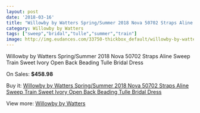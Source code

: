 ```yaml
---
layout: post
date: '2018-03-16'
title: "Willowby by Watters Spring/Summer 2018 Nova 50702 Straps Aline Sweep Train Sweet Ivory Open Back Beading Tulle Bridal Dress"
category: Willowby by Watters
tags: ["sweep","bridal","tulle","summer","train"]
image: http://img.eudances.com/33750-thickbox_default/willowby-by-watters-spring-summer-2018-nova-50702-straps-aline-sweep-train-sweet-ivory-open-back-beading-tulle-bridal-dress.jpg
---
```

Willowby by Watters Spring/Summer 2018 Nova 50702 Straps Aline Sweep Train Sweet Ivory Open Back Beading Tulle Bridal Dress

On Sales: **$458.98**
<a href="https://www.eudances.com/en/willowby-by-watters/10287-willowby-by-watters-spring-summer-2018-nova-50702-straps-aline-sweep-train-sweet-ivory-open-back-beading-tulle-bridal-dress.html"><amp-img layout="responsive" width="600" height="600" src="//img.eudances.com/33750-thickbox_default/willowby-by-watters-spring-summer-2018-nova-50702-straps-aline-sweep-train-sweet-ivory-open-back-beading-tulle-bridal-dress.jpg" alt="Willowby by Watters Spring/Summer 2018 Nova 50702 Straps Aline Sweep Train Sweet Ivory Open Back Beading Tulle Bridal Dress 0" /></a>
<a href="https://www.eudances.com/en/willowby-by-watters/10287-willowby-by-watters-spring-summer-2018-nova-50702-straps-aline-sweep-train-sweet-ivory-open-back-beading-tulle-bridal-dress.html"><amp-img layout="responsive" width="600" height="600" src="//img.eudances.com/33756-thickbox_default/willowby-by-watters-spring-summer-2018-nova-50702-straps-aline-sweep-train-sweet-ivory-open-back-beading-tulle-bridal-dress.jpg" alt="Willowby by Watters Spring/Summer 2018 Nova 50702 Straps Aline Sweep Train Sweet Ivory Open Back Beading Tulle Bridal Dress 1" /></a>
<a href="https://www.eudances.com/en/willowby-by-watters/10287-willowby-by-watters-spring-summer-2018-nova-50702-straps-aline-sweep-train-sweet-ivory-open-back-beading-tulle-bridal-dress.html"><amp-img layout="responsive" width="600" height="600" src="//img.eudances.com/33755-thickbox_default/willowby-by-watters-spring-summer-2018-nova-50702-straps-aline-sweep-train-sweet-ivory-open-back-beading-tulle-bridal-dress.jpg" alt="Willowby by Watters Spring/Summer 2018 Nova 50702 Straps Aline Sweep Train Sweet Ivory Open Back Beading Tulle Bridal Dress 2" /></a>
<a href="https://www.eudances.com/en/willowby-by-watters/10287-willowby-by-watters-spring-summer-2018-nova-50702-straps-aline-sweep-train-sweet-ivory-open-back-beading-tulle-bridal-dress.html"><amp-img layout="responsive" width="600" height="600" src="//img.eudances.com/33754-thickbox_default/willowby-by-watters-spring-summer-2018-nova-50702-straps-aline-sweep-train-sweet-ivory-open-back-beading-tulle-bridal-dress.jpg" alt="Willowby by Watters Spring/Summer 2018 Nova 50702 Straps Aline Sweep Train Sweet Ivory Open Back Beading Tulle Bridal Dress 3" /></a>
<a href="https://www.eudances.com/en/willowby-by-watters/10287-willowby-by-watters-spring-summer-2018-nova-50702-straps-aline-sweep-train-sweet-ivory-open-back-beading-tulle-bridal-dress.html"><amp-img layout="responsive" width="600" height="600" src="//img.eudances.com/33753-thickbox_default/willowby-by-watters-spring-summer-2018-nova-50702-straps-aline-sweep-train-sweet-ivory-open-back-beading-tulle-bridal-dress.jpg" alt="Willowby by Watters Spring/Summer 2018 Nova 50702 Straps Aline Sweep Train Sweet Ivory Open Back Beading Tulle Bridal Dress 4" /></a>
<a href="https://www.eudances.com/en/willowby-by-watters/10287-willowby-by-watters-spring-summer-2018-nova-50702-straps-aline-sweep-train-sweet-ivory-open-back-beading-tulle-bridal-dress.html"><amp-img layout="responsive" width="600" height="600" src="//img.eudances.com/33752-thickbox_default/willowby-by-watters-spring-summer-2018-nova-50702-straps-aline-sweep-train-sweet-ivory-open-back-beading-tulle-bridal-dress.jpg" alt="Willowby by Watters Spring/Summer 2018 Nova 50702 Straps Aline Sweep Train Sweet Ivory Open Back Beading Tulle Bridal Dress 5" /></a>
<a href="https://www.eudances.com/en/willowby-by-watters/10287-willowby-by-watters-spring-summer-2018-nova-50702-straps-aline-sweep-train-sweet-ivory-open-back-beading-tulle-bridal-dress.html"><amp-img layout="responsive" width="600" height="600" src="//img.eudances.com/33751-thickbox_default/willowby-by-watters-spring-summer-2018-nova-50702-straps-aline-sweep-train-sweet-ivory-open-back-beading-tulle-bridal-dress.jpg" alt="Willowby by Watters Spring/Summer 2018 Nova 50702 Straps Aline Sweep Train Sweet Ivory Open Back Beading Tulle Bridal Dress 6" /></a>

Buy it: [Willowby by Watters Spring/Summer 2018 Nova 50702 Straps Aline Sweep Train Sweet Ivory Open Back Beading Tulle Bridal Dress](https://www.eudances.com/en/willowby-by-watters/10287-willowby-by-watters-spring-summer-2018-nova-50702-straps-aline-sweep-train-sweet-ivory-open-back-beading-tulle-bridal-dress.html "Willowby by Watters Spring/Summer 2018 Nova 50702 Straps Aline Sweep Train Sweet Ivory Open Back Beading Tulle Bridal Dress")

View more: [Willowby by Watters](https://www.eudances.com/en/48-willowby-by-watters "Willowby by Watters")